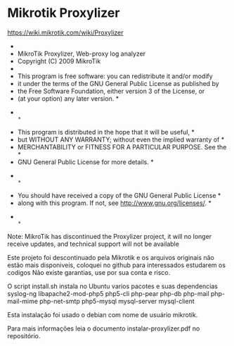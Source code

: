 # Mikrotik Proxylizer
https://wiki.mikrotik.com/wiki/Proxylizer

*                                                                           
*    MikroTik Proxylizer, Web-proxy log analyzer                           
*    Copyright (C) 2009  MikroTik                                          
*                                                                          
*    This program is free software: you can redistribute it and/or modify  
*    it under the terms of the GNU General Public License as published by  
*    the Free Software Foundation, either version 3 of the License, or     
*    (at your option) any later version.                                    *
*                                                                           *
*    This program is distributed in the hope that it will be useful,        *
*    but WITHOUT ANY WARRANTY; without even the implied warranty of         *
*    MERCHANTABILITY or FITNESS FOR A PARTICULAR PURPOSE.  See the          *
*    GNU General Public License for more details.                           *
*                                                                           *
*    You should have received a copy of the GNU General Public License      *
*    along with this program.  If not, see <http://www.gnu.org/licenses/>.  *
*                                                                           *

Note: MikroTik has discontinued the Proxylizer project, it will no longer receive updates, and technical support will not be available

Este projeto foi descontinuado pela Mikrotik e os arquivos originais não estão mais disponiveis,  coloquei no github para interessados estudarem os codigos 
Não existe garantias, use por sua conta e risco.

O script install.sh instala no Ubuntu varios pacotes e suas dependencias
syslog-ng 
libapache2-mod-php5
php5-cli 
php-pear
php-db 
php-mail 
php-mail-mime 
php-net-smtp
php5-mysql 
mysql-server
mysql-client

Esta instalação foi usado o debian com nome de usuário mikrotik.

Para mais informações leia o documento instalar-proxylizer.pdf no repositório. 
